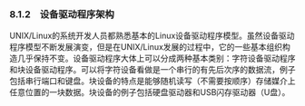 ### 8.1.2　设备驱动程序架构

UNIX/Linux的系统开发人员都熟悉基本的Linux设备驱动程序模型。虽然设备驱动程序模型不断发展演变，但是在UNIX/Linux发展的过程中，它的一些基本组织构造几乎保持不变。设备驱动程序大体上可以分成两种基本类别：字符设备驱动程序和块设备驱动程序。可以将字符设备看做是一个串行的有先后次序的数据流，例子包括串行端口和键盘。块设备的特点是能够随机读写（不需要按顺序）存储媒介上任意位置的一块数据。块设备的例子包括硬盘驱动器和USB闪存驱动器（U盘）。

